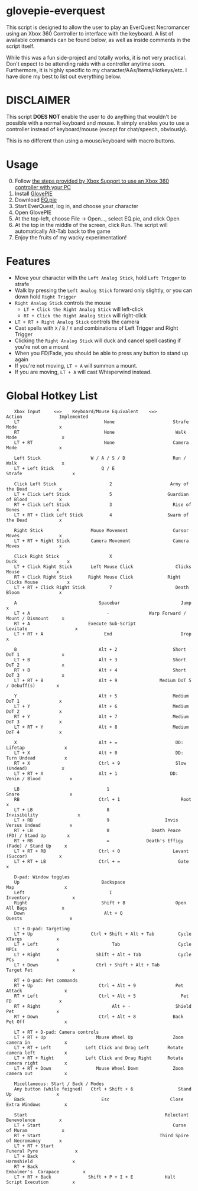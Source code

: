 # glovepie-everquest
This script is designed to allow the user to play an EverQuest Necromancer using an Xbox 360 Controller to interface with the keyboard. A list of available commands can be found below, as well as inside comments in the script itself.

While this was a fun side-project and totally works,  it is not very practical. Don't expect to be attending raids with a controller anytime soon. Furthermore, it is highly specific to my character/AAs/Items/Hotkeys/etc. I have done my best to list out everything below.

# DISCLAIMER
This script **DOES NOT** enable the user to do anything that wouldn't be possible with a normal keyboard and mouse.
It simply enables you to use a controller instead of keyboard/mouse (except for chat/speech, obviously).

This is no different than using a mouse/keyboard with macro buttons.

# Usage
0. Follow [the steps provided by Xbox Support to use an Xbox 360 controller with your PC](http://support.xbox.com/en-US/xbox-on-windows/accessories/xbox-controller-for-windows-setup)
1. Install [GlovePIE](https://github.com/deftflux/descent-glovepie/wiki/Setting-up-GlovePIE)
2. Download [EQ.pie](EQ.pie?raw=true)
4. Start EverQuest, log in, and choose your character
5. Open GlovePIE
6. At the top-left, choose File -> Open..., select EQ.pie, and click Open
7. At the top in the middle of the screen, click Run. The script will automatically Alt-Tab back to the game
8. Enjoy the fruits of my wacky experimentation!

# Features
* Move your character with the `Left Analog Stick`, hold `Left Trigger` to strafe
* Walk by pressing the `Left Analog Stick` forward only slightly, or you can down hold `Right Trigger`
* `Right Analog Stick` controls the mouse
  * `LT + Click the Right Analog Stick` will left-click
  * `RT + Click the Right Analog Stick` will right-click
* `LT + RT + Right Analog Stick` controls the camera
* Cast spells with `X` / `B` / `Y` and combinations of Left Trigger and Right Trigger
* Clicking the `Right Analog Stick` will duck and cancel spell casting if you're not on a mount
* When you FD/Fade, you should be able to press any button to stand up again
* If you're not moving, `LT + A` will summon a mount.
* If you are moving, `LT + A` will cast Whisperwind instead.


# Global Hotkey List
```
   Xbox Input     <=>    Keyboard/Mouse Equivalent    <=>        Action              Implemented
   LT                                None                      Strafe Mode                x
   RT                                None                       Walk Mode                 x
   LT + RT                           None                      Camera Mode                x

   Left Stick                   W / A / S / D                  Run / Walk                 x
   LT + Left Stick                  Q / E                        Strafe                   x

   Click Left Stick                    2                      Army of the Dead            x 
   LT + Click Left Stick               5                     Guardian of Blood            x
   RT + Click Left Stick               3                       Rise of Bones              x
   LT + RT + Click Left Stick          4                     Swarm of the Dead            x

   Right Stick                  Mouse Movement                 Cursor Moves               x 
   LT + RT + Right Stick        Camera Movement                Camera Moves               x

   Click Right Stick                   X                           Duck                   x
   LT + Click Right Stick       Left Mouse Click                Clicks Mouse              x
   RT + Click Right Stick      Right Mouse Click             Right Clicks Mouse           x
   LT + RT + Click Right Stick         7                        Death Bloom               x

   A                               Spacebar                       Jump                    x 
   LT + A                             -               Warp Forward / Mount / Dismount     x
   RT + A                      Execute Sub-Script               Levitate                  x
   LT + RT + A                       End                          Drop                    x

   B                               Alt + 2                     Short DoT 1                x
   LT + B                          Alt + 3                     Short DoT 2                x
   RT + B                          Alt + 4                     Short DoT 3                x
   LT + RT + B                     Alt + 9                Medium DoT 5 / Debuff(s)        x

   Y                               Alt + 5                     Medium DoT 1               x
   LT + Y                          Alt + 6                     Medium DoT 2               x
   RT + Y                          Alt + 7                     Medium DoT 3               x
   LT + RT + Y                     Alt + 8                     Medium DoT 4               x

   X                               Alt + =                      DD: Lifetap               x
   LT + X                          Alt + 0                      DD: Turn Undead           x
   RT + X                          Ctrl + 9                     Slow (Undead)             x
   LT + RT + X                     Alt + 1                    DD: Venin / Blood           x
          
   LB                                 1                           Snare                   x
   RB                              Ctrl + 1                       Root                    x
   LT + LB                            8                        Invisibility               x
   LT + RB                            9                     Invis Versus Undead           x
   RT + LB                            0                Death Peace (FD) / Stand Up        x
   RT + RB                            =              Death's Effigy (Fade) / Stand Up     x
   LT + RT + RB                    Ctrl + 0                    Levant (Succor)            x
   LT + RT + LB                    Ctrl + =                      Gate                     x

   D-pad: Window toggles
   Up                               Backspace                       Map                   x
   Left                                I                         Inventory                x
   Right                            Shift + B                   Open All Bags             x
   Down                              Alt + Q                      Quests                  x

   LT + D-pad: Targeting
   LT + Up                      Ctrl + Shift + Alt + Tab         Cycle XTargs             x
   LT + Left                            Tab                      Cycle NPCs               x
   LT + Right                     Shift + Alt + Tab              Cycle PCs                x
   LT + Down                      Ctrl + Shift + Alt + Tab       Target Pet               x
   
   RT + D-pad: Pet commands
   RT + Up                         Ctrl + Alt + 9               Pet Attack                x
   RT + Left                       Ctrl + Alt + 5                 Pet FD                  x
   RT + Right                           Alt + -                 Shield Pet                x
   RT + Down                       Ctrl + Alt + 8              Back Pet Off               x

   LT + RT + D-pad: Camera controls
   LT + RT + Up                   Mouse Wheel Up               Zoom camera in             x
   LT + RT + Left             Left Click and Drag Left       Rotate camera left           x
   LT + RT + Right            Left Click and Drag Right      Rotate camera right          x
   LT + RT + Down                 Mouse Wheel Down             Zoom camera out            x

   Micellaneous: Start / Back / Modes
   Any button (while feigned)   Ctrl + Shift + 6                 Stand Up                 x
   Back                             Esc                       Close Extra Windows         x
    
   Start                                                    Reluctant Benevolence         x
   LT + Start                                                  Curse of Muram             x
   RT + Start                                             Third Spire of Necromancy       x
   LT + RT + Start                                              Funeral Pyre              x
   LT + Back                                                     Harmshield               x
   RT + Back                                                 Embalmer's  Carapace         x
   LT + RT + Back              Shift + P + I + E            Halt Script Execution         x
```

